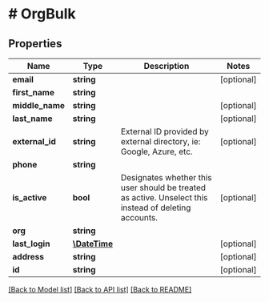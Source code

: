 # # OrgBulk

## Properties

Name | Type | Description | Notes
------------ | ------------- | ------------- | -------------
**email** | **string** |  | [optional] 
**first_name** | **string** |  | 
**middle_name** | **string** |  | [optional] 
**last_name** | **string** |  | [optional] 
**external_id** | **string** | External ID provided by external directory, ie: Google, Azure, etc. | [optional] 
**phone** | **string** |  | 
**is_active** | **bool** | Designates whether this user should be treated as active. Unselect this instead of deleting accounts. | [optional] 
**org** | **string** |  | 
**last_login** | [**\DateTime**](\DateTime.md) |  | [optional] 
**address** | **string** |  | [optional] 
**id** | **string** |  | [optional] 

[[Back to Model list]](../../README.md#documentation-for-models) [[Back to API list]](../../README.md#documentation-for-api-endpoints) [[Back to README]](../../README.md)


